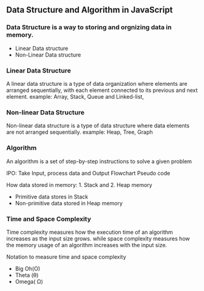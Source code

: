 ## Data Structure and Algorithm in JavaScript

### Data Structure is a way to storing and orgnizing data in memory.

- Linear Data structure
- Non-Linear Data structure

### Linear Data Structure

A linear data structure is a type of data organization where elements are arranged sequentially, with each element connected to its previous and next element.
example: Array, Stack, Queue and Linked-list,

### Non-linear Data Structure

Non-linear data structure is a type of data structure where data elements are not arranged sequentially.
example: Heap, Tree, Graph

### Algorithm

An algorithm is a set of step-by-step instructions to solve a given problem

IPO: Take Input, process data and Output
Flowchart
Pseudo code

How data stored in memory: 1. Stack and 2. Heap memory

- Primitive data stores in Stack
- Non-primitive data stored in Heap memory

### Time and Space Complexity

Time complexity measures how the execution time of an algorithm increases as the input size grows.
while space complexity measures how the memory usage of an algorithm increases with the input size.

Notation to measure time and space complexity

- Big Oh(O)
- Theta (θ)
- Omega( Ω)
